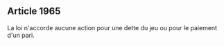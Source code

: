 Article 1965
----
La loi n'accorde aucune action pour une dette du jeu ou pour le paiement d'un
pari.
